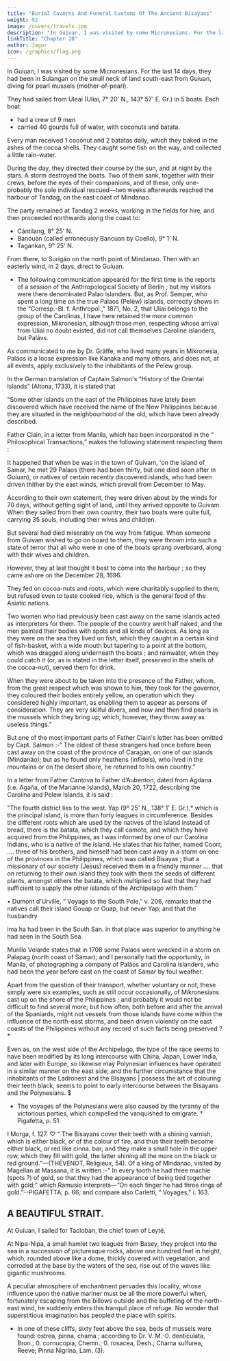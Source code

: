 ```yaml
---
title: "Burial Caverns And Funeral Customs Of The Ancient Bisayans"
weight: 92
image: /covers/travels.jpg
description: "In Guiuan, I was visited by some Micronesians. For the last 14 days, they had been in Sulangan on the small neck of land south-east from Guíuan"
linkTitle: "Chapter 20"
author: Jagor
icon: /graphics/flag.png
---
```



<!-- ## TRAVELS IN BÁMAR (CONTINUED).-SOUTH-SEA ISLANDERS CAST AWAY BY srorus – .—CROCUDILES.-- IGNATIUS BEANS.-COCOA-NUT OIL. -->

In Guiuan, I was visited by some Micronesians. For the last 14 days, they had been in Sulangan on the small neck of land south-east from Guíuan, diving for pearl mussels (mother-of-pearl). <!-- , having undertaken the dangerous journey for the express purpose. * -->

They had sailed from Uleai (Uliai, 7° 20' N., 143° 57' E. Gr.) in 5 boats. Each boat:
- had a crew of 9 men
- carried 40 gourds full of water, with coconuts and batata. 

Every man received 1 coconut and 2 batatas daily, which they baked in the ashes of the cocoa shells. They caught some fish on the way, and collected a little rain-water. 

During the day, they directed their course by the sun, and at night by the stars. A storm destroyed the boats. Two of them sank, together with their crews, before the eyes of their companions, and of these, only one-probably the sole individual rescued—two weeks afterwards reached the harbour of Tandag, on the east coast of Mindanao. 

The party remained at Tandag 2 weeks, working in the fields for hire, and then proceeded northwards along the coast to:
- Cántilang, 8° 25' N.
- Banóuan (called erroneously Bancuan by Coello), 9° 1' N.
- Tagankan, 9° 25' N.

From there, to Surigáo on the north point of Mindanao. Then with an easterly wind, in 2 days, direct to Guíuan.

* The following communication appeared for the first time in the reports of a session of the Anthropological Society of Berlin ; but my visitors were there denominated Palao islanders. But, as Prof. Semper, who spent a long time on the true Palaos (Pelew) islands, correctly shows in the “Corresp.-Bl. f. Anthropol.," 1871, No. 2, that Uliai belongs to the group of the Carolinas, I have here retained the more common expression, Mikronesian, although those men, respecting whose arrival from Uliai no doubt existed, did not call themselves Caroline islanders, but Palávs.

As communicated to me by Dr. Gräffe, who lived many years in Mikronesia, Paláos is a loose expression like Kanaka and many others, and does not, at all events, apply exclusively to the inhabitants of the Pelew group.

In the German translation of Captain Salmon's “History of the Oriental Islands” (Altona, 1733), it is stated that

“Some other islands on the east of the Philippines have lately been discovered which have received the name of the New Philippines because they are situated in the neighbourhood of the old, which have been already described. 

Father Clain, in a letter from Manila, which has been incorporated in the “ Philosophical Transactions,” makes the following statement respecting them :

It happened that when be was in the town of Guivam, 'on the island of Samar, he met 29 Palaos (there had been thirty, but one died soon after in Guíuan), or natives of certain recently discovered islands, who had been driven thither by the east winds, which prevail from December to May. 

According to their own statement, they were driven about by the winds for 70 days, without getting sight of land, until they arrived opposite to Guivam. When they sailed from their own country, their two boats were quite full, carrying 35 souls, including their wives and children. 

But several had died miserably on the way from fatigue. When someone from Guivam wished to go on board to them, they were thrown into such a state of terror that all who were in one of the boats sprang overboard, along with their wives and children. 

However, they at last thought it best to come into the harbour ; so they came ashore on the December 28, 1696. 

They fed on cocoa-nuts and roots, which were charitably supplied to them, but refused even to taste cooked rice, which is the general food of the Asiatic nations. 

Two women who had previously been cast away on the same islands acted as interpreters for them. The people of the country went half naked, and the men painted their bodies with spots and all kinds of devices. As long as they were on the sea they lived on fish, which they caught in a certain kind of fish-basket, with a wide mouth but tapering to a point at the bottom, which was dragged along underneath the boats ; and rainwater, when they could catch it (or, as is stated in the letter itself, preserved in the shells of the cocoa-nut), served them for drink. 

When they were about to be taken into the presence of the Father, whom, from the great respect which was shown to him, they took for the governor, they coloured their bodies entirely yellow, an operation which they considered highly important, as enabling them to appear as persons of consideration. They are very skilful divers, and now and then find pearls in the mussels which they bring up; which, however, they throw away as useless things.”


But one of the most important parts of Father Clain's letter has been omitted by Capt. Salmon :-“ The oldest of these strangers had once before been cast away on the coast of the province of Caragan, on one of our islands (Mindanáo); but as he found only heathens (infidels), who lived in the mountains or on the desert shore, he returned to his own country.”

In a letter from Father Cantova to Father d’Aubenton, dated from Agdana (i.e. Agaña, of the Marianne Islands), March 20, 1722, describing the Carolina and Pelew Islands, it is said :

"The fourth district lies to the west. Yap (9° 25' N., 138° 1' E. Gr.),* which is the principal island, is more than forty leagues in circumference. Besides the different roots which are used by the natives of the island instead of bread, there is the batata, which they call camote, and which they have acquired from the Philippines, as I was informed by one of our Carolina Indians, who is a native of the island. He states that his father, named Coorr, .... three of his brothers, and himself had been cast away in a storm on one of the provinces in the Philippines, which was called Bisayas ; that a missionary of our society (Jesus) received them in a friendly manner .... that on returning to their own island they took with them the seeds of different plants, amongst others the batata, which multiplied so fast that they had sufficient to supply the other islands of the Archipelago with them.”

• Dumont d'Urville, “ Voyage to the South Pole,” v. 206, remarks that the natives call their island Gouap or Ouap, but never Yap; and that the husbandry

ima ha had been in the South San. in that place was superior to anything he had seen in the South Sea.


Murillo Velarde states that in 1708 some Palaos were wrecked in a storm on Palapag (north coast of Sámar); and I personally had the opportunity, in Manila, of photographing a company of Paláos and Carolina islanders, who had been the year before cast on the coast of Sámar by foul weather. 

Apart from the question of their transport, whether voluntary or not, these simply were six examples, such as still occur occasionally, of Mikronesians cast up on the shore of the Philippines ; and probably it would not be difficult to find several more; but how often, both before and after the arrival of the Spaniards, might not vessels from those islands have come within the influence of the north-east storms, and been driven violently on the east coasts of the Philippines without any record of such facts being preserved ? * 

Even as, on the west side of the Archipelago, the type of the race seems to have been modified by its long intercourse with China, Japan, Lower India, and later with Europe, so likewise may Polynesian influences have operated in a similar manner on the east side; and the further circumstance that the inhabitants of the Ladronest and the Bisayans | possess the art of colouring their teeth black, seems to point to early intercourse between the Bisayans and the Polynesians. $

* The voyages of the Polynesians were also caused by the tyranny of the victorious parties, which compelled the vanquished to emigrate. † Pigafetta, p. 51.

I Morga, f. 127. ♡ “ The Bisayans cover their teeth with a shining varnish, which is either black, or of the colour of fire, and thus their teeth become either black, or red like cinna. bar; and they make a small hole in the upper row, which they fill with gold, the latter shining all the more on the black or red ground.”—(THÉVENOT, Religieux, 54). Of a king of Mindanao, visited by Magellan at Massana, it is written :-" In every tooth he had three machie (spots ?) of gold, so that they had the appearance of being tied together with gold;" which Ramusio interprets—“On each finger he had three rings of gold.”--PIGAFETTA, p. 66; and compare also Carletti, “ Voyages," i. 163.


## A BEAUTIFUL STRAIT.

At Guíuan, I sailed for <!--  embarked on board an inconveniently cranky, open boat, which was provided only with an awning of three feet square, for --> Tacloban, the chief town of Leyté. 

<!-- After first experiencing an uninterrupted calm, we incurred great danger in a sudden tempest, so that we had to retrace the whole distance by means of the oars. The passage was very laborious for the crew, who were not protected by an awning (temperature in the sun 35° R., of the water 25° R.), and lasted thirty-one hours, with few intermissions; the party voluntarily abridging their intervals of rest in order to get back quickly to Tacloban, which keeps up an active intercourse with Manila, and has all the attractions of a luxurious city for the men living on the inhospitable eastern coast. 

It is questionable whether the sea anywhere washes over a spot of such peculiar beauty as the narrow strait which divides Sámar from Leyté. · On the west it is enclosed by steep banks of tuff, which tolerate no swamps of mangroves on their borders. There the lofty primeval forest approaches in all its sublimity close to the shore, interrupted only here and there by groves of cocoas, in whose sharply defined shadows solitary huts are to be found; and the steep hills facing the sea, and numerous small rocky islands, are crowned with little castles of blocks of coral. At the eastern entrance of the strait the south coast of Sámar consists of white limestone, like marble, but of quite modern date, which in many places forms precipitous cliffs.* -->

At Nipa-Nipa, a small hamlet two leagues from Basey, they project into the sea in a succession of picturesque rocks, above one hundred feet in height, which, rounded above like a dome, thickly covered with vegetation, and corroded at the base by the waters of the sea, rise out of the waves like gigantic mushrooms. 

A peculiar atmosphere of enchantment pervades this locality, whose influence upon the native mariner must be all the more powerful when, fortunately escaping from the billows outside and the buffeting of the north-east wind, he suddenly enters this tranquil place of refuge. No wonder that superstitious imagination has peopled the place with spirits.

* In one of these cliffs, sixty feet above the sea, beds of mussels were found: ostrea, pinna, chama ; according to Dr. V. M.-0. denticulata, Bron.; 0. cornucopia, Chemn.; 0. rosacea, Desh.; Chama sulfurea, Reeve; Pinna Nigrina, Lam. (3).
